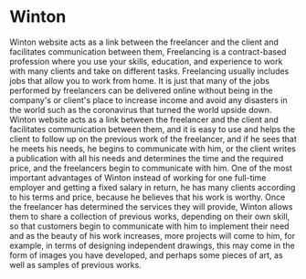 # Winton
Winton website acts as a link between the freelancer and the client and  facilitates communication between them,
Freelancing is a contract-based profession where you use your skills, 
education, and experience to work with many clients and take on different 
tasks. Freelancing usually includes jobs that allow you to work from home. 
It is just that many of the jobs performed by freelancers can be delivered 
online without being in the company's or client's place to increase income 
and avoid any disasters in the world such as the coronavirus that turned 
the world upside down.
Winton website acts as a link between the freelancer and the client and 
facilitates communication between them, and it is easy to use and helps the 
client to follow up on the previous work of the freelancer, and if he sees that 
he meets his needs, he begins to communicate with him, or the client 
writes a publication with all his needs and determines the time and the 
required price, and the freelancers begin to communicate with him.
One of the most important advantages of Winton instead of working for one 
full-time employer and getting a fixed salary in return, he has many clients 
according to his terms and price, because he believes that his work is 
worthy. 
Once the freelancer has determined the services they will provide, Winton 
allows them to share a collection of previous works, depending on their 
own skill, so that customers begin to communicate with him to implement 
their need and as the beauty of his work increases, more projects will come 
to him, for example, in terms of designing independent drawings, this may 
come in the form of images you have developed, and perhaps some pieces 
of art, as well as samples of previous works.
